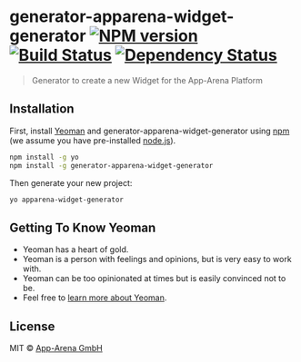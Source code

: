 # generator-apparena-widget-generator [![NPM version][npm-image]][npm-url] [![Build Status][travis-image]][travis-url] [![Dependency Status][daviddm-image]][daviddm-url]
> Generator to create a new Widget for the App-Arena Platform

## Installation

First, install [Yeoman](http://yeoman.io) and generator-apparena-widget-generator using [npm](https://www.npmjs.com/) (we assume you have pre-installed [node.js](https://nodejs.org/)).

```bash
npm install -g yo
npm install -g generator-apparena-widget-generator
```

Then generate your new project:

```bash
yo apparena-widget-generator
```

## Getting To Know Yeoman

 * Yeoman has a heart of gold.
 * Yeoman is a person with feelings and opinions, but is very easy to work with.
 * Yeoman can be too opinionated at times but is easily convinced not to be.
 * Feel free to [learn more about Yeoman](http://yeoman.io/).

## License

MIT © [App-Arena GmbH](https://www.app-arena.com)


[npm-image]: https://badge.fury.io/js/generator-apparena-widget-generator.svg
[npm-url]: https://npmjs.org/package/generator-apparena-widget-generator
[travis-image]: https://travis-ci.org/apparena/generator-apparena-widget-generator.svg?branch=master
[travis-url]: https://travis-ci.org/apparena/generator-apparena-widget-generator
[daviddm-image]: https://david-dm.org/apparena/generator-apparena-widget-generator.svg?theme=shields.io
[daviddm-url]: https://david-dm.org/apparena/generator-apparena-widget-generator
